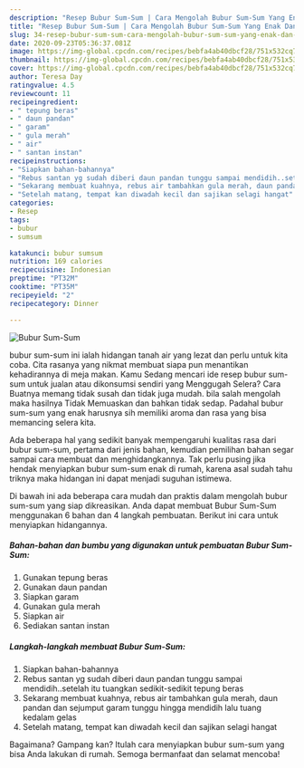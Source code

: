 ```yaml
---
description: "Resep Bubur Sum-Sum | Cara Mengolah Bubur Sum-Sum Yang Enak Dan Lezat"
title: "Resep Bubur Sum-Sum | Cara Mengolah Bubur Sum-Sum Yang Enak Dan Lezat"
slug: 34-resep-bubur-sum-sum-cara-mengolah-bubur-sum-sum-yang-enak-dan-lezat
date: 2020-09-23T05:36:37.081Z
image: https://img-global.cpcdn.com/recipes/bebfa4ab40dbcf28/751x532cq70/bubur-sum-sum-foto-resep-utama.jpg
thumbnail: https://img-global.cpcdn.com/recipes/bebfa4ab40dbcf28/751x532cq70/bubur-sum-sum-foto-resep-utama.jpg
cover: https://img-global.cpcdn.com/recipes/bebfa4ab40dbcf28/751x532cq70/bubur-sum-sum-foto-resep-utama.jpg
author: Teresa Day
ratingvalue: 4.5
reviewcount: 11
recipeingredient:
- " tepung beras"
- " daun pandan"
- " garam"
- " gula merah"
- " air"
- " santan instan"
recipeinstructions:
- "Siapkan bahan-bahannya"
- "Rebus santan yg sudah diberi daun pandan tunggu sampai mendidih..setelah itu tuangkan sedikit-sedikit tepung beras"
- "Sekarang membuat kuahnya, rebus air tambahkan gula merah, daun pandan dan sejumput garam tunggu hingga mendidih lalu tuang kedalam gelas"
- "Setelah matang, tempat kan diwadah kecil dan sajikan selagi hangat"
categories:
- Resep
tags:
- bubur
- sumsum

katakunci: bubur sumsum 
nutrition: 169 calories
recipecuisine: Indonesian
preptime: "PT32M"
cooktime: "PT35M"
recipeyield: "2"
recipecategory: Dinner

---
```



![Bubur Sum-Sum](https://img-global.cpcdn.com/recipes/bebfa4ab40dbcf28/751x532cq70/bubur-sum-sum-foto-resep-utama.jpg)


bubur sum-sum ini ialah hidangan tanah air yang lezat dan perlu untuk kita coba. Cita rasanya yang nikmat membuat siapa pun menantikan kehadirannya di meja makan.
Kamu Sedang mencari ide resep bubur sum-sum untuk jualan atau dikonsumsi sendiri yang Menggugah Selera? Cara Buatnya memang tidak susah dan tidak juga mudah. bila salah mengolah maka hasilnya Tidak Memuaskan dan bahkan tidak sedap. Padahal bubur sum-sum yang enak harusnya sih memiliki aroma dan rasa yang bisa memancing selera kita.



Ada beberapa hal yang sedikit banyak mempengaruhi kualitas rasa dari bubur sum-sum, pertama dari jenis bahan, kemudian pemilihan bahan segar sampai cara membuat dan menghidangkannya. Tak perlu pusing jika hendak menyiapkan bubur sum-sum enak di rumah, karena asal sudah tahu triknya maka hidangan ini dapat menjadi suguhan istimewa.


Di bawah ini ada beberapa cara mudah dan praktis dalam mengolah bubur sum-sum yang siap dikreasikan. Anda dapat membuat Bubur Sum-Sum menggunakan 6 bahan dan 4 langkah pembuatan. Berikut ini cara untuk menyiapkan hidangannya.

<!--inarticleads1-->

##### Bahan-bahan dan bumbu yang digunakan untuk pembuatan Bubur Sum-Sum:

1. Gunakan  tepung beras
1. Gunakan  daun pandan
1. Siapkan  garam
1. Gunakan  gula merah
1. Siapkan  air
1. Sediakan  santan instan




<!--inarticleads2-->

##### Langkah-langkah membuat Bubur Sum-Sum:

1. Siapkan bahan-bahannya
1. Rebus santan yg sudah diberi daun pandan tunggu sampai mendidih..setelah itu tuangkan sedikit-sedikit tepung beras
1. Sekarang membuat kuahnya, rebus air tambahkan gula merah, daun pandan dan sejumput garam tunggu hingga mendidih lalu tuang kedalam gelas
1. Setelah matang, tempat kan diwadah kecil dan sajikan selagi hangat




Bagaimana? Gampang kan? Itulah cara menyiapkan bubur sum-sum yang bisa Anda lakukan di rumah. Semoga bermanfaat dan selamat mencoba!
